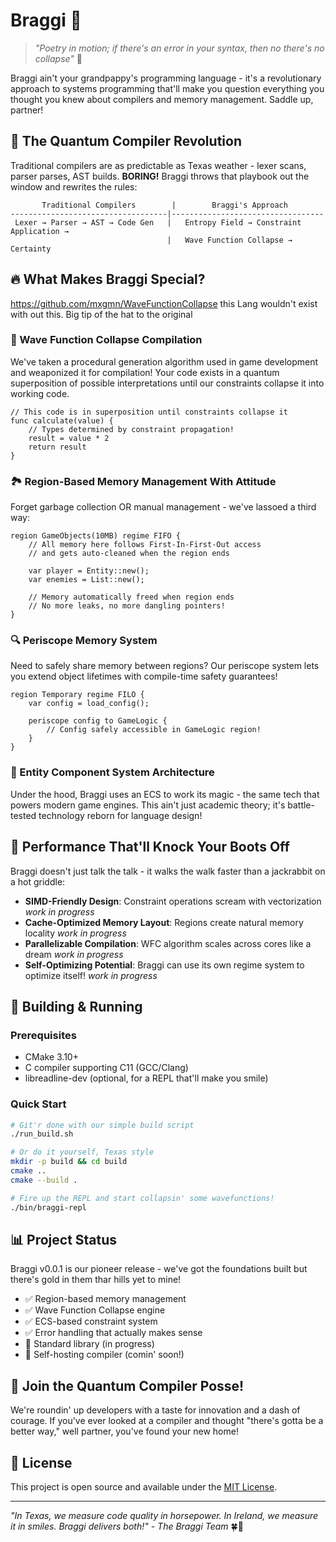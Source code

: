# Braggi 🌌

> *"Poetry in motion; if there's an error in your syntax, then no there's no collapse"* 🤠

Braggi ain't your grandpappy's programming language - it's a revolutionary approach to systems programming that'll make you question everything you thought you knew about compilers and memory management. Saddle up, partner!

## 🌟 The Quantum Compiler Revolution

Traditional compilers are as predictable as Texas weather - lexer scans, parser parses, AST builds. **BORING!** Braggi throws that playbook out the window and rewrites the rules:

```
       Traditional Compilers        |        Braggi's Approach
-----------------------------------|----------------------------------
 Lexer → Parser → AST → Code Gen   |   Entropy Field → Constraint Application → 
                                   |   Wave Function Collapse → Certainty
```

## 🔥 What Makes Braggi Special?
https://github.com/mxgmn/WaveFunctionCollapse this Lang wouldn't exist with out this. Big tip of the hat to the original 

### 🧠 Wave Function Collapse Compilation
We've taken a procedural generation algorithm used in game development and weaponized it for compilation! Your code exists in a quantum superposition of possible interpretations until our constraints collapse it into working code. 

```braggi
// This code is in superposition until constraints collapse it
func calculate(value) {
    // Types determined by constraint propagation!
    result = value * 2
    return result
}
```

### 🏞️ Region-Based Memory Management With Attitude
Forget garbage collection OR manual management - we've lassoed a third way:

```braggi
region GameObjects(10MB) regime FIFO {
    // All memory here follows First-In-First-Out access
    // and gets auto-cleaned when the region ends
    
    var player = Entity::new();
    var enemies = List::new();
    
    // Memory automatically freed when region ends
    // No more leaks, no more dangling pointers!
}
```

### 🔍 Periscope Memory System
Need to safely share memory between regions? Our periscope system lets you extend object lifetimes with compile-time safety guarantees!

```braggi
region Temporary regime FILO {
    var config = load_config();
    
    periscope config to GameLogic {
        // Config safely accessible in GameLogic region!
    }
}
```

### 🧩 Entity Component System Architecture
Under the hood, Braggi uses an ECS to work its magic - the same tech that powers modern game engines. This ain't just academic theory; it's battle-tested technology reborn for language design!

## 🚀 Performance That'll Knock Your Boots Off

Braggi doesn't just talk the talk - it walks the walk faster than a jackrabbit on a hot griddle:

- **SIMD-Friendly Design**: Constraint operations scream with vectorization *work in progress*
- **Cache-Optimized Memory Layout**: Regions create natural memory locality *work in progress*  
- **Parallelizable Compilation**: WFC algorithm scales across cores like a dream *work in progress*
- **Self-Optimizing Potential**: Braggi can use its own regime system to optimize itself! *work in progress*

## 🔧 Building & Running

### Prerequisites

- CMake 3.10+
- C compiler supporting C11 (GCC/Clang)
- libreadline-dev (optional, for a REPL that'll make you smile)

### Quick Start

```bash
# Git'r done with our simple build script
./run_build.sh

# Or do it yourself, Texas style
mkdir -p build && cd build
cmake ..
cmake --build .

# Fire up the REPL and start collapsin' some wavefunctions!
./bin/braggi-repl
```

## 📊 Project Status

Braggi v0.0.1 is our pioneer release - we've got the foundations built but there's gold in them thar hills yet to mine!

- ✅ Region-based memory management
- ✅ Wave Function Collapse engine
- ✅ ECS-based constraint system
- ✅ Error handling that actually makes sense
- 🔄 Standard library (in progress)
- 🔄 Self-hosting compiler (comin' soon!)

## 🤠 Join the Quantum Compiler Posse!

We're roundin' up developers with a taste for innovation and a dash of courage. If you've ever looked at a compiler and thought "there's gotta be a better way," well partner, you've found your new home!

## 📜 License

This project is open source and available under the [MIT License](LICENSE).

---

*"In Texas, we measure code quality in horsepower. In Ireland, we measure it in smiles. Braggi delivers both!" - The Braggi Team* 🍀🤠 
